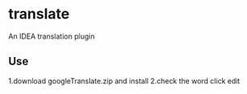 # translate
 An IDEA translation plugin

## Use
 1.download googleTranslate.zip and install 
 2.check the word click edit
